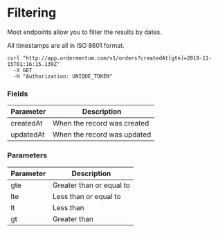 # Filtering

Most endpoints allow you to filter the results by dates.

All timestamps are all in ISO 8601 format.

```shell
curl "http://app.ordermentum.com/v1/orders?createdAt[gte]=2019-11-15T01:16:15.139Z"
  -X GET
  -H "Authorization: UNIQUE_TOKEN"
```

### Fields

| Parameter | Description                 |
| --------- | --------------------------- |
| createdAt | When the record was created |
| updatedAt | When the record was updated |


### Parameters

| Parameter | Description              |
| --------- | ------------------------ |
| gte       | Greater than or equal to |
| lte       | Less than or equal to    |
| lt        | Less than                |
| gt        | Greater than             |

